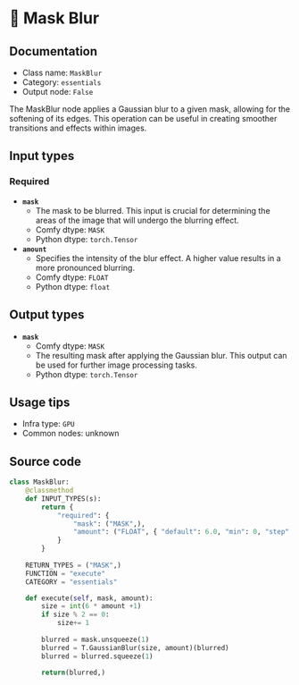 # 🔧 Mask Blur
## Documentation
- Class name: `MaskBlur`
- Category: `essentials`
- Output node: `False`

The MaskBlur node applies a Gaussian blur to a given mask, allowing for the softening of its edges. This operation can be useful in creating smoother transitions and effects within images.
## Input types
### Required
- **`mask`**
    - The mask to be blurred. This input is crucial for determining the areas of the image that will undergo the blurring effect.
    - Comfy dtype: `MASK`
    - Python dtype: `torch.Tensor`
- **`amount`**
    - Specifies the intensity of the blur effect. A higher value results in a more pronounced blurring.
    - Comfy dtype: `FLOAT`
    - Python dtype: `float`
## Output types
- **`mask`**
    - Comfy dtype: `MASK`
    - The resulting mask after applying the Gaussian blur. This output can be used for further image processing tasks.
    - Python dtype: `torch.Tensor`
## Usage tips
- Infra type: `GPU`
- Common nodes: unknown


## Source code
```python
class MaskBlur:
    @classmethod
    def INPUT_TYPES(s):
        return {
            "required": {
                "mask": ("MASK",),
                "amount": ("FLOAT", { "default": 6.0, "min": 0, "step": 0.5, }),
            }
        }
    
    RETURN_TYPES = ("MASK",)
    FUNCTION = "execute"
    CATEGORY = "essentials"

    def execute(self, mask, amount):
        size = int(6 * amount +1)
        if size % 2 == 0:
            size+= 1
        
        blurred = mask.unsqueeze(1)
        blurred = T.GaussianBlur(size, amount)(blurred)
        blurred = blurred.squeeze(1)

        return(blurred,)

```
